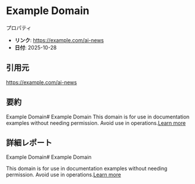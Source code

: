 # Example Domain

プロパティ  
- **リンク**: https://example.com/ai-news  
- **日付**: 2025-10-28  

## 引用元
https://example.com/ai-news

## 要約
Example Domain# Example Domain This domain is for use in documentation examples without needing permission. Avoid use in operations.[Learn more](https://iana.org/domains/example)

## 詳細レポート
Example Domain# Example Domain

This domain is for use in documentation examples without needing permission. Avoid use in operations.[Learn more](https://iana.org/domains/example)
